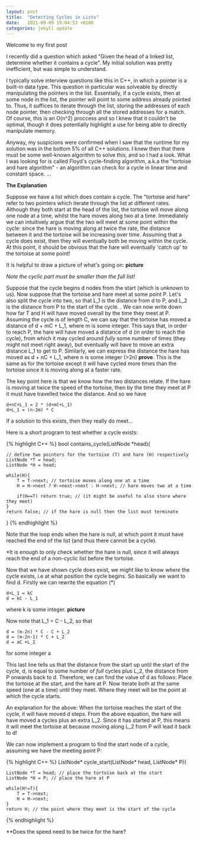 ```yaml
---
layout: post
title:  "Detecting Cycles in Lists"
date:   2021-09-09 19:04:53 +0100
categories: jekyll update
---
```


Welcome to my first post

I recently did a question which asked "Given the head of a linked list, determine whether it contains a cycle". My initial solution was pretty inefficient, but was simple to understand. 

I typically solve interview questions like this in C++, in which a pointer is a built-in data type. This question in particular was solveable by directly manipulating the pointers in the list. Essentially, if a cycle exists, then at some node in the list, the pointer will point to some address already pointed to. Thus, it suffices to iterate through the list, storing the addresses of each node pointer, then checking through all the stored addresses for a match. Of course, this is an O(n^2) proccess and so I knew that it couldn't be optimal, though it does potentially highlight a use for being able to directly manipulate memory.

Anyway, my suspicions were confirmed when I saw that the runtime for my solution was in the bottom 5% of all C++ solutions. I knew then that there must be some well-known algorithm to solve this, and so I had a look. What I was looking for is called Floyd's cycle-finding algorithm, a.k.a the "tortoise and hare algorithm" - an algorithm can check for a cycle in linear time and constant space.  ...

**The Explanation**

Suppose we have a list which does contain a cycle. The "tortoise and hare" refer to two pointers which iterate through the list at different rates. Although they both start at the head of the list, the tortoise will move along one node at a time, whilst the hare moves along two at a time. Immediately we can intuitively argue that the two will meet at some point within the cycle: since the hare is moving along at twice the rate, the distance between it and the tortoise will be increasing over time. Assuming that a cycle does exist, then they will eventually both be moving within the cycle. At this point, it should be obvious that the hare will eventually 'catch up' to the tortoise at some point! 


It is helpful to draw a picture of what's going on: 
**picture** 



*Note the cyclic part must be smaller than the full list!*

Suppose that the cycle begins d nodes from the start (which is unknown to us). Now suppose that the tortoise and hare meet at some point P. Let's also split the cycle into two, so that L_1 is the distance from d to P, and L_2 is the distance from P to the start of the cycle. . We can now write down how far T and H will have moved overall by the time they meet at P. Assuming the cycle is of length C, we can say that the tortoise has moved a distance of d + mC + L_1, where m is some integer. This says that, in order to reach P, the hare will have moved a distance of d (in order to reach the cycle), from which it may cycled around *fully* some number of times (they might not meet right away), but eventually will have to move an extra distance L_1 to get to P. Similarly, we can express the distance the hare has moved as d + nC + L_1, where n is some integer (>2n) **prove**. This is the same as for the tortoise except it will have cycled more times than the tortoise since it is moving along at a faster rate. 

The key point here is that we know how the two distances relate. If the hare is moving at twice the speed of the tortoise, then by the time they meet at P it must have travelled twice the distance. And so we have

    d+nC+L_1 = 2 * (d+mC+L_1)
    d+L_1 = (n-2m) * C                

If a solution to this exists, then they really do meet...

Here is a short program to test whether a cycle exists:

{% highlight C++ %}
bool contains_cycle(ListNode *head){

    // define two pointers for the tortoise (T) and hare (H) respectively
    ListNode *T = head;
    ListNode *H = head;

    while(H){
        T = T->next; // tortoise moves along one at a time
        H = H->next ? H->next->next : H->next; // hare moves two at a time 
        
        if(H==T) return true; // (it might be useful to also store where they meet)
    }
    return false; // if the hare is null then the list must terminate
}
{% endhighlight %}

Note that the loop ends when the hare is null, at which point it must have reached the end of the list (and thus there cannot be a cycle). 

*It is enough to only check whether the hare is null, since it will always reach the end of a non-cyclic list before the tortoise.


Now that we have shown cycle does exist, we might like to know *where* the cycle exists, i.e at what position the cycle begins. So basically we want to find d. Firstly we can rewrite the equation (*)

    d+L_1 = kC  
    d = kC - L_1
    
where k is some integer.  **picture**

Now note that L_1 = C - L_2, so that 

    d = (m-2n) * C - C + L_2
    d = (m-2n-1) * C + L_2
    d = aC +L_2   
  
  for some integer a
    
This last line tells us that the distance from the start up until the start of the cycle, d, is equal to some number of *full* cycles plus L_2, the distance from P onwards back to d. Therefore, we can find the value of d as follows: Place the tortoise at the start, and the hare at P. Now iterate both at the same speed (one at a time) until they meet. Where they meet will be the point at which the cycle starts.

An explanation for the above: When the tortoise reaches the start of the cycle, it will have moved d steps. From the above equation, the hare will have moved a cycles plus an extra L_2. Since it has started at P, this means it will meet the tortoise at because moving along L_2 from P will lead it back to d! 

We can now implement a program to find the start node of a cycle, assuming we have the meeting point P:

{% highlight C++ %}
ListNode* cycle_start(ListNode* head, ListNode* P){

    ListNode *T = head; // place the tortoise back at the start
    ListNode *H = P; // place the hare at P

    while(H!=T){
        T = T->next;
        H = H->next; 
    }
    return H; // the point where they meet is the start of the cycle
{% endhighlight %}


**Does the speed need to be twice for the hare?
